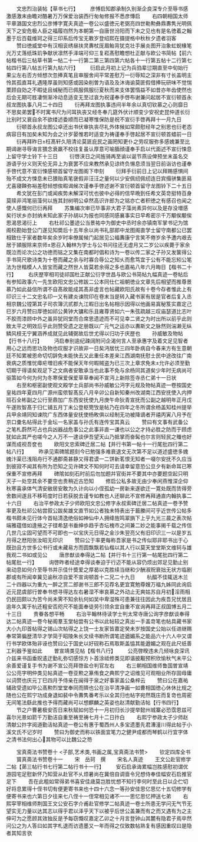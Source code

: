 <!-- { "loadSidebar": true } -->
　　文忠烈治装帖【草书七行】
　　彦愽启知郡承制久别渐企良深专介至辱书感激感激末由瞻对酷暑万万保爱治装西行匆匆修报不悉彦慱启
　　右四朝相国太师平章潞国文忠烈公彦愽字寛夫真迹一卷公以盛徳元老弼亮四世勒勲彝鼎夀隽光明佩天下之安危极人臣之福履岿然为本朝第一自唐世汾阳而下未之见也有是名徳着之翰墨于后百载维珂之得三印系后传宝无斁岁登绍熙在摄提格中秋秋夕遗者羽客
　　赞曰徳威堂中有汉相衮绣昼扶灵夀杖厐眉鲐背犹克壮手展炎图开治象虹蜺椽笔光万丈落纸珠玑争献状凛然手泽端可仰三复崧髙慰瞻想杜正献与欧公书简帖【前六帖楷书后三帖草书第一帖二十一行第二第三第四第六帖各十一行第五帖十二行第七帖四行第八帖五行第九帖六行】
　　衍启此月初上记为兵驺辈愆期直至中旬始行果尘左右否方倾想次忽捧真笔且审服舍间平常差慰万一衍辱知之深非有寸长盖明主怜其孤直耳礼遇隆厚虽则知感或因染削曽为语及及沐诲谕莫匪假借捧玩研味不觉惴栗顾自効之不暇徒且缄秘而已佩服佩服衍夏秋而来支体罢惰益不如昔亦年齿使然也后会无期可胜凄恻渐冷动息适变无至过哀为祝谨奉手啓布谢兼问起居不宣衍顿首永叔龙图执事八月二十四日
　　衍再拜龙图执事违间半年余以真切钦慕之心则靡日不思矣弟罢不时寓书尺为问耳执丧又经冬奉几筵外伏计顺变少安祝史昆仲道长衍比别时又衰自余不欲缕述委顺而已凝寒惟保防是祝不宣衍手啓再拜十一月九日
　　衍顿首永叔龙图公卓还出书伏审执丧尽礼外体候如常颇慰经年之别思也衍老态病容日有加矣未知为会之计岁晏惟若时适变为祷谨奉手啓起居不宣衍顿首蜡前一日
　　衍再拜昨日枉髙轩久陪清论莫匪庇民之画罔知更仆之劳叹服弥多感媿兼至比期谒谢寻辱诲言猥念衰羸不校往复虽认厚意可喻腼顔谨奉手启以代面述不宣衍悚息上留守学士铃下十三日
　　衍啓浃日之间旌骑再至谕以诞节燕设俾预坐末虽名交游语乎分义则天伦无异上为衰罢不应来教然承见谅终负愓息须当翌日前诣访也谨奉手啓代意不宣衍悚感顿首留守龙图阁下申刻
　　衍拜手衍前日上记以拜赐感惧间殆不成文方悚息未已猥贻真笔襃假非汪汪之量何以少安佩纫佩纫连日宾搨骈集匪易尤喜寝餗弥裕差慰倾想俟暇谒候次谨奉手啓述谢不宣衍顿首留守龙图铃下二十五日
　　希文犹在彭门或闻疾势未解深可忧也彼中必得的信早晩到任希文英竒挺特百身莫赎非鸿笔丽藻何以旌其封树明公卓然高识许郎为之铭亦亡者积徳之有感召也闻之使人感慨何已衍再拜
　　苏集编次审已毕事非大君子藻尚素异何以及是存没増感矣行状乡亦封纳未知此家子孙胡以为报也同感同感襄事实日早希密示千万颙俟颙俟思渴思渴衍上
　　右杜祁公墨迹公当景祐中为御史中丞时余亦镇南军掌书记为馆阁校勘始登公门遂见知奬后十五年余以尚书礼部郎中龙图阁直学士留守南都公已罢相致仕于家者数年矣余岁时率僚属候门起居见公福夀康宁言笑不倦岁余予遭内艰去居于頴服除来京师恩召入翰林为学士与公书问往还无虚月又二岁公以疾薨于家余既泣而论次公之功徳而铭之又集在南都时倡和诗为一卷以传二家之子孙又发箧得公手书简尺歌诗类为十卷而藏之余与时寡合辱公之知乆而愈笃宜于公有不能忘矧公笔法为世楷模人人皆宝而藏之然世人皆莫若余得之多也嘉祐八年六月晦日【楷书二十行】
　　右庆歴宰相司徒祁国杜正献公衍字世昌与欧公书简帖九幅真迹一卷帖后有参知政事六一先生欧阳文忠公修跋二公本同仕仁祖朝徳业文章先后相望而推尊景慕乃如此益信所谓不自髙故能成其髙非虚言也帖藏欧阳氏故有十卷今存者惟此上有印识三十二文忠名印一又有建炎谏院印在卷末当是转入藏书家有居是官者后复入丞相京魏公镗第其子司农簿沆贰郡九江暇日出名帖相示因得以他画易寘秘笈实嘉定己巳岁六月赞曰厚徳如祁公黄钟大镛和乐且雍尊贤如六一朱弦疏越三叹庙瑟道比志叶不胶而漆顾中外之虽异犹同堂而合席思遗迹而不可见幸二贤之为时出所以前乎此则致太平之明效后乎此则赞受遗之定册既以广元气之运亦以夀斯文之脉然则湍濑无纵鳞风枝无宁翼涵养成就见此辅弼故后世尤得以归功于庆歴也
　　孙威敏及物帖【行书十八行】
　　沔启奉别逾纪疎阔附问企渴何言人至承惠字及着文足见智者用心之远而思功及物也叹服才识故非一日矣沔居忧三四年卧病自今春来方有生意朝廷不知累被恩命切切辞免未能快去又此重任本差来江西湖南抚慰士民中途改往广南衰病之质惟忧瘴疟増旧疾不能保天年何暇贼盗为已三次上章求免未允许必须至勤切期于得请矣观足下之文病者安敢承当也此事不免与余杨同其道矣少年时无病尚可驱策如今何为何为冬寒保爱保爱草草奉闻不宣沔上新除签寺丞仁弟十一日状
　　右至和枢密副使观文殿学士兵部尚书孙威敏公沔字元规及物帖真迹一卷按国史皇祐四年夏四月广源州蛮侬智髙反八月辛卯公自新知秦州改湖南江西安抚使入内押班石全彬副之公行至鼎加广东西安抚使九月庚午命狄青宣抚而公副之越明年正月戊午遂败智髙于归仁铺五月丁未公登枢筦攷是帖乃在四年之冬所谓余杨盖知桂州提举兵甲余靖同知谏院广东西体量安抚使杨畋俱以经制无功被降谪者开禧丙寅八月予在京口彚名帖得此于金坛一名家盖与孙氏有连传宝其真云
　　赞曰有文事有武备公之笔札蔚然可占也兵凶器战危事公之此事非直一谦也以公之才持必胜之防而于顾虑犹如此其严也嗟今之人万不一逮谈伊吾望天山乃抵掌而奋髯也尔言则轻民之殱也好谋而成视吾奁也
　　欧阳文忠索碑迁居二帖【并行书第一帖十一行尾批四行第二帖八行】
　　昨承见索碑隂题刻今已勉强多难衰退文无次第不足以道述盛徳多媿媿汴渠已浅阻舟行不通郡斋甚静又得君谟一二饼新茗恨无知者一啜尔安抚不久应当到彼寂不闻其有所为恐知之见许碑文不知何时可去请幸留意恐公旦夕有新命耳已寒保重不宣修再拜
　　碑隂如刻石时前后勿加题幷官街并不要其中亦要题空起只明天子一处空其余不要空也贵稍近古恐知
　　修启公私多故无由少奉闲燕惟深企仰秋寒喜承体气清安敝居安敢为久计向以小侄孤幼一房新来遂欲迁一寛处既而赁得旁舍数间遂且不移苟度时日若获脱去谨专如教也人还聊此不宣修再拜通直内翰执事二十六日
　　右治平参政太子少师欧阳文忠公修字永叔索碑迁居二帖真迹一卷予赞率更及杜祁公帖尝叙公跋矣雄文直节如公者独未特表出于籖縢间可乎近世传公帖多楷书颇未见行体今首帖清逸绝俗如神仙中人拥绛旌鸣翠旓下上乎九光三晨之表次帖端雅蕴借如逢掖之子铿希瑟书垂绅歩趋乎杏坛槐市之间兼二妙之能事揭千载之传信几世几尘固可望而不可即也一以宝庆元日得之金沙朱翌亮父有旧印识三一以是岁五月得之厯阳张汝昭无印识
　　赞曰公于率更每称吾家是书之传似耶非耶书出于心既劲且方世多公书行或未藏易方而圆飘飘若仙楷以其人行以莫天堂堂斯文维轲与雄我观二书如或见公
　　唐彦猷谈奉得达二帖【并行书十三行第一帖尾批四行第二帖尾批一行】
　　询啓昨者经途幸得谈奉迫于行迈不能从容仍烦出郊足见勤止别来动息如何介至辱书并示佳什奬爱之厚曷以克胜续当继和少酬淑贶衰拙无状方临剧郡或有所闻幸冀见谕秋凉自爱不宣询顿首十二兄二十九日
　　杭醖不佳辄送木兰二十四器以为重九一醉之赏二郎谢书三郎不见荐名更宜寛勉尊嫂万福九姊同此询启近元昆虞部行曽奉书想寻得达左右暑湿不审哀慕之外动止无爽姑苏自月初淫雨相仍民田颇以为苦今尚未霁不知余杭何如吴中卑湿殊可患兼往往因此为疾吾兄忧居且逾年久寓于杭还粗安否咫尺不能面奉徒劳引领余宜自重不宣询再拜正叔国博五月二十三日
　　贵眷各想平畅
　　右治平翰林待读学士判太常寺唐公询字彦猷谈奉得达二帖真迹一卷今秘阁羣玉堂帖尝有公书以此帖较之真出一手盖竒笔也帖具藏书家大小九印首帖得之锡山次帖得之上饶一士友家皆嘉定癸未岁按国史公始以任进继赐奉常第徧歴清华才学简于昭陵朱长文续书断所谓笔迹遒媚系之能品六十六人中又谓行书学欧体殆非诬也赞曰公于国史以好砚称石焉取斯盖恊其能遒媚之观在此尺纸善工利器予鉴如此
　　曽宣靖类见帖【楷书八行】
　　公亮啓暌违未几倾咏良深讯介兹来书函垂贶逺迂勤礼弥切感悰方卜首涂祗修类见即谐披觏预积欣愉秋气未平公余善爱谨复手书为谢不宣公亮拜啓盐仓判官左右
　　右三朝相国维师鲁国曽宣靖公公亮字明仲类见帖真迹一卷亚勲之篆侑食之典熙宁之诏维见可观相业所存固毋庸以词赘也庆元丁巳四月予侍亲在闽得于泉之好事家盖公桑梓云
　　赞曰公在嘉祐辅政受遗如毕公髙勲烈堂堂奉同而隮也公在治平清净画一如曹相国徳心休休比规之随也公在熙宁功成身退如裴中令夀隽番考乐以全其归也帖字宛然既庄而复竒也周密无间笔法繇此推也予得而藏尚可以想麒麟之英姿也赵清献勤洁帖【行书四行】
　　节之户曹暑极安否日来秋赋如何恐十一月初归长沙提举懿州城寨必恐霑恩兹可喜尔光景如箭千万勤洁自重至祷至祷七月十二日抃白
　　右熙宁参政太子少师赵清献公抃字阅道勤洁帖真迹一卷公有惠于蜀西州人多宝遗墨先君漕潼川得此帖于小溪文氏不记岁时
　　赞曰为御史而称以铁面宜笔力之健尹成都而琴鹤以行宜字体之清书法何出心其物可以比魏公之笏

　　宝真斋法书赞卷十
<子部,艺术类,书画之属,宝真斋法书赞>
　　钦定四库全书
　　寳真斋法书赞卷十一
　　宋　岳珂　撰
　　宋名人真迹
　　王文公赴官修学二帖【苐三帖行书七行第二帖行书十一行】
　　安石启承诲累幅岂胜感慰初谓优游园宅足慰新怀乃知营从赴官不乆烦暑尚在冀倍自调啬令兄想侍奉佳幅安石启推官足下
　　吾在此粗如常得弟书喜安佳歳莫岂胜忧想不知行李何时至此日以企伫切好将息累得十侄书切有便更寄书来也十四十六念一等孙安佳思亿思忆十五切修学有便寄书来也六第日夕往来七八侄十一侄常相见诸不一一思忆思忆押送七弟
　　右熙寜宰相维师荆国王文公安石字介甫赴官修学二帖真迹一卷士所患无学问无气节无望实无力量以达其志以得乎君以泽乎天下以被乎后世公盖兼而有之而又遇有为之主伸可为之愿顾其效独反是予每窃慨叹嘉定乙卯之十月言登钟山其麓有隐君子焉卒然问公之为人答曰如其字札退而访遗墨又一年而得之仅致数帖熟复有感因重叹曰是隐者其知言欤
